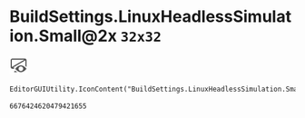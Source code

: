 # BuildSettings.LinuxHeadlessSimulation.Small@2x `32x32`
<img src="/img/BuildSettings.LinuxHeadlessSimulation.Small@2x.png" width=32 height=32>

``` CSharp
EditorGUIUtility.IconContent("BuildSettings.LinuxHeadlessSimulation.Small@2x")
```
```
6676424620479421655
```
